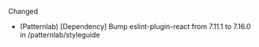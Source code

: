 
Changed
- (Patternlab) [Dependency] Bump eslint-plugin-react from 7.11.1 to 7.16.0 in /patternlab/styleguide